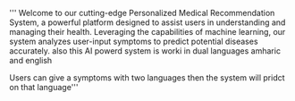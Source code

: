 ''' Welcome to our cutting-edge Personalized Medical Recommendation System, a powerful platform designed to assist users in understanding and managing their health. Leveraging the capabilities of machine learning, our system analyzes user-input symptoms to predict potential diseases accurately. also this AI powerd system is worki in dual languages amharic and english 

Users can give a symptoms with two languages then the system will pridct on that language'''